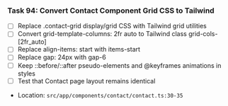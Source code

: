 ### Task 94: Convert Contact Component Grid CSS to Tailwind
- [ ] Replace .contact-grid display/grid CSS with Tailwind grid utilities
- [ ] Convert grid-template-columns: 2fr auto to Tailwind class grid-cols-[2fr_auto]
- [ ] Replace align-items: start with items-start
- [ ] Replace gap: 24px with gap-6
- [ ] Keep ::before/::after pseudo-elements and @keyframes animations in styles
- [ ] Test that Contact page layout remains identical
- Location: `src/app/components/contact/contact.ts:30-35`

